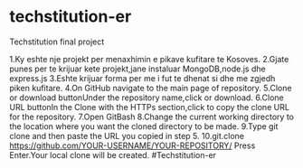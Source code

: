 # techstitution-er
Techstitution final project

 1.Ky eshte nje projekt per menaxhimin e pikave kufitare te Kosoves.
 2.Gjate punes per te krijuar kete projekt,jane instaluar MongoDB,node.js dhe express.js
 3.Eshte krijuar forma per me i fut te dhenat si dhe me zgjedh piken kufitare.
 4.On GitHub navigate to the main page of repository.
 5.Clone or download buttonUnder the repository name,click or download.
 6.Clone URL buttonIn the Clone with the HTTPs section,click to copy the clone URL for the repository.
 7.Open GitBash
 8.Change the current working directory to the location where you want the cloned directory to be made.
 9.Type git clone and then paste the URL you copied in step 5.
 10.git.clone https://github.com/YOUR-USERNAME/YOUR-REPOSITORY/ Press Enter.Your local clone will be created.
 #Techstitution-er
